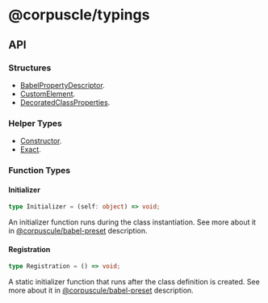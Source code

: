 # @corpuscle/typings

## API

### Structures

- [BabelPropertyDescriptor](./BabelPropertyDescriptor.md).
- [CustomElement](./CustomElement.md).
- [DecoratedClassProperties](./DecoratedClassProperties.md).

### Helper Types

- [Constructor](./Constructor.md).
- [Exact](./Exact.md).

### Function Types

#### Initializer

```typescript
type Initializer = (self: object) => void;
```

An initializer function runs during the class instantiation. See more about it
in [@corpuscule/babel-preset](https://github.com/corpusculejs/babel-preset#readme)
description.

#### Registration

```typescript
type Registration = () => void;
```

A static initializer function that runs after the class definition is created.
See more about it in [@corpuscule/babel-preset](https://github.com/corpusculejs/babel-preset#readme)
description.
